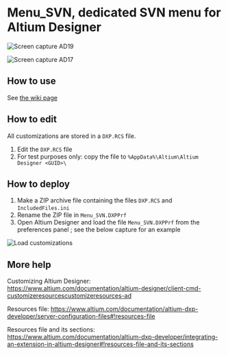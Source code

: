 # Menu_SVN, dedicated SVN menu for Altium Designer

![Screen capture AD19](https://github.com/Altium-Designer-addons/scripts-libraries/raw/master/Menu_SVN/Menu_SVN_AD19.png "Screen capture AD19")

![Screen capture AD17](https://github.com/Altium-Designer-addons/scripts-libraries/raw/master/Menu_SVN/Menu_SVN_AD17.png "Screen capture AD17")


## How to use

See [the wiki page](https://github.com/Altium-Designer-addons/scripts-libraries/wiki/Menu_SVN)


## How to edit

All customizations are stored in a `DXP.RCS` file.
1) Edit the `DXP.RCS` file
2) For test purposes only: copy the file to `%AppData%\Altium\Altium Designer <GUID>\`


## How to deploy

1) Make a ZIP archive file containing the files `DXP.RCS` and `IncludedFiles.ini`
2) Rename the ZIP file in `Menu_SVN.DXPPrf`
3) Open Altium Designer and load the file `Menu_SVN.DXPPrf` from the preferences panel ; see the below capture for an example

![Load customizations](https://github.com/Altium-Designer-addons/scripts-libraries/raw/master/Menu_SVN/Load_Custom_Menus_Altium.png "Load customizations")


## More help

Customizing Altium Designer: https://www.altium.com/documentation/altium-designer/client-cmd-customizeresourcescustomizeresources-ad

Resources file: https://www.altium.com/documentation/altium-dxp-developer/server-configuration-files#!resources-file

Resources file and its sections: https://www.altium.com/documentation/altium-dxp-developer/integrating-an-extension-in-altium-designer#!resources-file-and-its-sections
